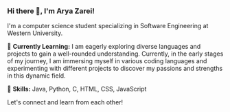 ### Hi there 👋, I'm Arya Zarei!

I'm a computer science student specializing in Software Engineering at Western University. 

🌱 **Currently Learning:** I am eagerly exploring diverse languages and projects to gain a well-rounded understanding. Currently, in the early stages of my journey, I am immersing myself in various coding languages and experimenting with different projects to discover my passions and strengths in this dynamic field.

🚀 **Skills:** Java, Python, C, HTML, CSS, JavaScript

Let's connect and learn from each other!
